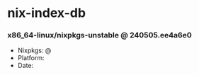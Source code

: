 # nix-index-db
### x86_64-linux/nixpkgs-unstable @ 240505.ee4a6e0
- Nixpkgs: @[](https://github.com/NixOS/nixpkgs/commit/ee4a6e0f566fe5ec79968c57a9c2c3c25f2cf41d)
- Platform: 
- Date: 
